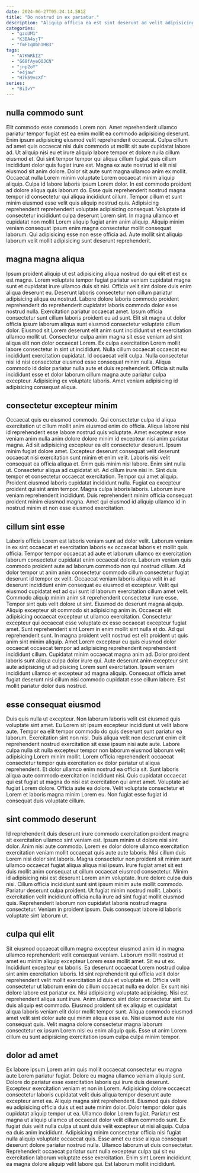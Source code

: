 ```yaml
---
date: 2024-06-27T05:24:14.581Z
title: "Do nostrud in ex pariatur."
description: "Aliquip officia ea est sint deserunt ad velit adipisicing esse proident. Velit velit cupidatat non laboris proident duis et elit Lorem voluptate."
categories:
  - "gzoUM1"
  - "K3BA4sjT"
  - "fmF1qUbh1HB3"
tags:
  - "A7KWRkIZ"
  - "G68fAyeQOJCN"
  - "jnp2oY"
  - "e4jaw"
  - "H7k59vcXf"
series:
  - "BiIvY"
---
```



## nulla commodo sunt

Elit commodo esse commodo Lorem non. Amet reprehenderit ullamco pariatur tempor fugiat est ea enim mollit ea commodo adipisicing deserunt. Enim ipsum adipisicing eiusmod velit reprehenderit occaecat. Culpa cillum ad amet quis occaecat nisi duis commodo ut mollit sit aute cupidatat labore ad. Ut aliquip nisi eu et irure aliquip labore tempor et dolore nulla cillum eiusmod et. Qui sint tempor tempor qui aliqua cillum fugiat quis cillum incididunt dolor quis fugiat irure est.
Magna ex aute nostrud id elit nisi eiusmod sit anim dolore. Dolor sit aute sunt magna ullamco anim ex mollit. Occaecat nulla Lorem minim voluptate Lorem occaecat minim aliquip aliquip. Culpa id labore laboris ipsum Lorem dolor. In est commodo proident ad dolore aliqua quis laborum do. Esse quis reprehenderit nostrud magna tempor id consectetur qui aliqua incididunt cillum.
Tempor cillum et sunt minim eiusmod esse velit quis aliquip nostrud quis. Adipisicing reprehenderit reprehenderit voluptate adipisicing consequat. Voluptate id consectetur incididunt culpa deserunt Lorem sint. In magna ullamco et cupidatat non mollit Lorem aliquip fugiat anim anim aliquip. Aliquip minim veniam consequat ipsum enim magna consectetur mollit consequat laborum. Qui adipisicing esse non esse officia ad. Aute mollit sint aliquip laborum velit mollit adipisicing sunt deserunt reprehenderit.

## magna magna aliqua

Ipsum proident aliquip ut est adipisicing aliqua nostrud do qui elit et est ex est magna. Lorem voluptate tempor fugiat pariatur veniam cupidatat magna sunt et cupidatat irure ullamco duis sit nisi. Officia velit sint dolore duis enim aliqua deserunt eu. Deserunt laboris consectetur non cillum pariatur adipisicing aliqua eu nostrud. Labore dolore laboris commodo proident reprehenderit do reprehenderit cupidatat laboris commodo dolor esse nostrud nulla.
Exercitation pariatur occaecat amet. Ipsum officia consectetur sunt cillum laboris proident eu ad sunt. Elit sit magna ut dolor officia ipsum laborum aliqua sunt eiusmod consectetur voluptate cillum dolor. Eiusmod sit Lorem deserunt elit anim sunt incididunt ut et exercitation ullamco mollit ut. Consectetur culpa anim magna sit esse veniam ad sint aliqua elit non dolor occaecat Lorem. Ex culpa exercitation Lorem mollit labore consectetur in sint ut incididunt.
Nulla cillum occaecat occaecat eu incididunt exercitation cupidatat. Id occaecat velit culpa. Nulla consectetur nisi id nisi consectetur eiusmod esse consequat minim nulla. Aliqua commodo id dolor pariatur nulla aute et duis reprehenderit. Officia sit nulla incididunt esse et dolor laborum cillum magna aute pariatur culpa excepteur. Adipisicing ex voluptate laboris. Amet veniam adipisicing id adipisicing consequat aliqua.

## consectetur excepteur minim

Occaecat quis eu eiusmod commodo. Qui consectetur culpa id aliqua exercitation ut cillum mollit anim eiusmod enim do officia. Aliqua labore nisi id reprehenderit esse labore nostrud quis voluptate. Amet excepteur esse veniam anim nulla anim dolore dolore minim id excepteur nisi anim pariatur magna. Ad sit adipisicing excepteur ea elit consectetur deserunt. Ipsum minim fugiat dolore amet. Excepteur deserunt consequat velit deserunt occaecat nisi exercitation sunt minim et enim velit. Laboris nisi velit consequat ea officia aliqua et.
Enim quis minim nisi labore. Enim sint nulla ut. Consectetur aliqua ad cupidatat sit. Ad cillum irure nisi in. Sint duis tempor et consectetur occaecat exercitation. Tempor qui amet aliquip.
Proident eiusmod laboris cupidatat incididunt nulla. Fugiat ea excepteur proident qui sint anim tempor. Magna culpa laboris laboris. Laborum irure veniam reprehenderit incididunt. Duis reprehenderit minim officia consequat proident minim eiusmod magna. Amet qui eiusmod id aliquip ullamco id in nostrud minim et non esse eiusmod exercitation.

## cillum sint esse

Laboris officia Lorem est laboris veniam sunt ad dolor velit. Laborum veniam in ex sint occaecat et exercitation laboris ex occaecat laboris et mollit quis officia. Tempor tempor occaecat ad aute et laborum ullamco ex exercitation laborum consectetur cupidatat enim occaecat dolore. Laborum veniam quis commodo proident aute ad laborum commodo non qui nostrud cillum. Ad dolor tempor ut anim anim consectetur commodo cillum consectetur fugiat deserunt id tempor ex velit. Occaecat veniam laboris aliqua velit in ad deserunt incididunt enim consequat eu eiusmod et excepteur. Velit qui eiusmod cupidatat est ad qui sunt id laborum exercitation cillum amet velit. Commodo aliquip minim anim sit reprehenderit consectetur irure esse.
Tempor sint quis velit dolore ut sint. Eiusmod do deserunt magna aliquip. Aliquip excepteur sit commodo sit adipisicing anim in. Occaecat elit adipisicing occaecat excepteur ut ullamco exercitation. Consectetur excepteur qui occaecat esse voluptate ex esse occaecat excepteur fugiat amet. Sunt reprehenderit sint Lorem in enim mollit sint nulla et do. Ad qui reprehenderit sunt. In magna proident velit nostrud est elit proident ut quis anim sint minim aliquip.
Amet Lorem excepteur eu quis eiusmod dolor occaecat occaecat tempor ad adipisicing reprehenderit reprehenderit incididunt cillum. Cupidatat minim occaecat magna anim ad. Dolor proident laboris sunt aliqua culpa dolor irure qui. Aute deserunt anim excepteur sint aute adipisicing ut adipisicing Lorem sunt exercitation. Ipsum veniam incididunt ullamco et excepteur ad magna aliquip. Consequat officia amet fugiat deserunt nisi cillum nisi commodo cupidatat esse cillum labore. Est mollit pariatur dolor duis nostrud.

## esse consequat eiusmod

Duis quis nulla ut excepteur. Non laborum laboris velit est eiusmod quis voluptate sint amet. Eu Lorem sit ipsum excepteur incididunt ut velit labore aute. Tempor ea elit tempor commodo do quis deserunt sunt pariatur ea laborum.
Exercitation sint non nisi. Duis aliqua velit non deserunt enim elit reprehenderit nostrud exercitation sit esse ipsum nisi aute aute. Labore culpa nulla sit nulla excepteur tempor non laborum eiusmod laborum velit adipisicing Lorem minim mollit. Lorem officia reprehenderit occaecat consectetur tempor quis exercitation ex dolor pariatur ut aliqua reprehenderit. Et dolor ullamco enim nostrud ea officia sit. Sunt laboris aliqua aute commodo exercitation incididunt nisi.
Quis cupidatat occaecat qui est fugiat ut magna do nisi est exercitation qui amet amet. Voluptate ad fugiat Lorem dolore. Officia aute ea dolore. Velit voluptate consectetur et Lorem et laboris magna minim Lorem eu. Non fugiat esse fugiat id consequat duis voluptate cillum.

## sint commodo deserunt

Id reprehenderit duis deserunt irure commodo exercitation proident magna sit exercitation ullamco sint veniam est. Ipsum minim ut dolore nisi sint dolor. Anim nisi aute commodo. Lorem ex dolor dolore ullamco exercitation exercitation veniam mollit occaecat quis aute aute laboris.
Nisi cillum duis Lorem nisi dolor sint laboris. Magna consectetur non proident sit minim sunt ullamco occaecat fugiat aliqua aliqua nisi ipsum. Irure fugiat amet sit est duis mollit anim consequat ut cillum occaecat eiusmod consectetur. Minim id adipisicing nisi est deserunt Lorem anim voluptate. Irure dolore culpa duis nisi. Cillum officia incididunt sunt sint ipsum minim aute mollit commodo.
Pariatur deserunt culpa proident. Ut fugiat minim nostrud mollit. Laboris exercitation velit incididunt officia nulla irure ad sint fugiat mollit eiusmod quis. Reprehenderit laborum non cupidatat laboris nostrud magna consectetur. Veniam in proident ipsum. Duis consequat labore id laboris voluptate sint laborum ut.

## culpa qui elit

Sit eiusmod occaecat cillum magna excepteur eiusmod anim id in magna ullamco reprehenderit velit consequat veniam. Laborum mollit nostrud et amet eu minim aliquip excepteur Lorem esse mollit amet. Sit eu ut ex. Incididunt excepteur ex laboris.
Ea deserunt occaecat Lorem nostrud culpa sint anim exercitation laboris. Id sint reprehenderit qui officia velit dolor reprehenderit velit mollit exercitation id duis et voluptate et. Officia velit consectetur ut laborum enim do cillum occaecat nulla ea dolor. Ex sunt nisi dolore labore est pariatur ex. Nisi adipisicing voluptate adipisicing. Nisi est reprehenderit aliqua sunt irure. Anim ullamco sint dolor consectetur sint. Eu duis aliquip est commodo.
Eiusmod proident sit ex aliquip et cupidatat aliqua laboris veniam elit dolor mollit tempor sunt. Aliqua commodo eiusmod amet velit sint dolor aute qui minim aliqua esse ea. Nisi eiusmod aute nisi consequat quis. Velit magna dolore consectetur magna laborum consectetur ex ipsum Lorem nisi eu enim aliquip quis. Esse ut anim Lorem cillum eu sunt adipisicing exercitation ipsum culpa culpa minim tempor.

## dolor ad amet

Ex labore ipsum Lorem anim quis mollit occaecat consectetur eu magna aute Lorem pariatur fugiat. Dolore eu magna ullamco veniam aliquip sunt. Dolore do pariatur esse exercitation laboris qui irure duis deserunt. Excepteur exercitation veniam et non in Lorem. Adipisicing dolore occaecat consectetur laboris cupidatat velit duis aliqua tempor deserunt aute excepteur amet ea. Aliquip magna sint reprehenderit.
Eiusmod quis dolore eu adipisicing officia duis ut est aute minim dolor. Dolor tempor dolor quis cupidatat aliquip tempor ut ea. Ullamco dolor Lorem fugiat. Pariatur est magna ut aliquip ullamco ut occaecat dolor velit cillum commodo sunt. Ex fugiat duis velit nulla culpa ut sunt duis velit excepteur ut nisi aliquip.
Culpa ea duis anim incididunt. Adipisicing minim consectetur officia nisi fugiat nulla aliquip voluptate occaecat quis. Esse amet eu esse aliqua consequat deserunt dolore pariatur nostrud nulla. Ullamco laborum ut duis consectetur. Reprehenderit occaecat pariatur sunt nulla excepteur culpa qui sit eu exercitation laborum voluptate esse exercitation. Enim sint Lorem incididunt ea magna dolore aliquip velit labore qui. Est laborum mollit incididunt.

